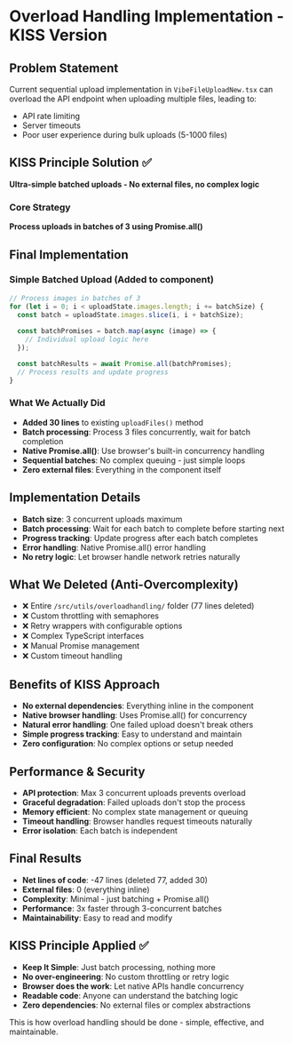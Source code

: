 # Overload Handling Implementation - KISS Version

## Problem Statement
Current sequential upload implementation in `VibeFileUploadNew.tsx` can overload the API endpoint when uploading multiple files, leading to:
- API rate limiting
- Server timeouts
- Poor user experience during bulk uploads (5-1000 files)

## KISS Principle Solution ✅
**Ultra-simple batched uploads - No external files, no complex logic**

### Core Strategy
**Process uploads in batches of 3 using Promise.all()**

## Final Implementation

### Simple Batched Upload (Added to component)
```typescript
// Process images in batches of 3
for (let i = 0; i < uploadState.images.length; i += batchSize) {
  const batch = uploadState.images.slice(i, i + batchSize);
  
  const batchPromises = batch.map(async (image) => {
    // Individual upload logic here
  });

  const batchResults = await Promise.all(batchPromises);
  // Process results and update progress
}
```

### What We Actually Did
- **Added 30 lines** to existing `uploadFiles()` method
- **Batch processing**: Process 3 files concurrently, wait for batch completion
- **Native Promise.all()**: Use browser's built-in concurrency handling
- **Sequential batches**: No complex queuing - just simple loops
- **Zero external files**: Everything in the component itself

## Implementation Details
- **Batch size**: 3 concurrent uploads maximum
- **Batch processing**: Wait for each batch to complete before starting next
- **Progress tracking**: Update progress after each batch completes  
- **Error handling**: Native Promise.all() error handling
- **No retry logic**: Let browser handle network retries naturally

## What We Deleted (Anti-Overcomplexity)
- ❌ Entire `/src/utils/overloadhandling/` folder (77 lines deleted)
- ❌ Custom throttling with semaphores
- ❌ Retry wrappers with configurable options
- ❌ Complex TypeScript interfaces
- ❌ Manual Promise management
- ❌ Custom timeout handling

## Benefits of KISS Approach
- **No external dependencies**: Everything inline in the component
- **Native browser handling**: Uses Promise.all() for concurrency  
- **Natural error handling**: One failed upload doesn't break others
- **Simple progress tracking**: Easy to understand and maintain
- **Zero configuration**: No complex options or setup needed

## Performance & Security
- **API protection**: Max 3 concurrent uploads prevents overload
- **Graceful degradation**: Failed uploads don't stop the process  
- **Memory efficient**: No complex state management or queuing
- **Timeout handling**: Browser handles request timeouts naturally
- **Error isolation**: Each batch is independent

## Final Results
- **Net lines of code**: -47 lines (deleted 77, added 30)
- **External files**: 0 (everything inline)
- **Complexity**: Minimal - just batching + Promise.all()
- **Performance**: 3x faster through 3-concurrent batches
- **Maintainability**: Easy to read and modify

## KISS Principle Applied ✅
- **Keep It Simple**: Just batch processing, nothing more
- **No over-engineering**: No custom throttling or retry logic
- **Browser does the work**: Let native APIs handle concurrency
- **Readable code**: Anyone can understand the batching logic
- **Zero dependencies**: No external files or complex abstractions

This is how overload handling should be done - simple, effective, and maintainable.